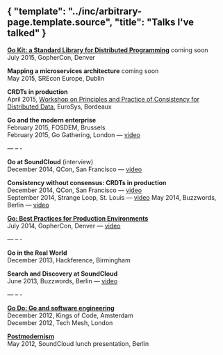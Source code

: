 {
	"template": "../inc/arbitrary-page.template.source",
	"title": "Talks I've talked"
}
---

**[Go Kit: a Standard Library for Distributed Programming](http://gophercon.com/talks/go-kit/)** <span class="new">coming soon</span> <br/>
July 2015, GopherCon, Denver

**Mapping a microservices architecture** <span class="new">coming soon</span> <br/>
May 2015, SREcon Europe, Dublin

**CRDTs in production** <br/>
April 2015, [Workshop on Principles and Practice of Consistency for Distributed Data](http://papoc.di.uminho.pt/index.html), EuroSys,
Bordeaux

**Go and the modern enterprise** <br/>
February 2015, FOSDEM, Brussels <br/>
February 2015, Go Gathering, London — [video](https://www.youtube.com/watch?v=iFR_7AKkJFU)

&mdash; &ndash; &dash;

**Go at SoundCloud** (interview) <br/>
December 2014, QCon, San Francisco — [video](http://www.infoq.com/interviews/bourgon-crdt-go)

**Consistency without consensus: CRDTs in production** <br/>
December 2014, QCon, San Francisco — [video](http://www.infoq.com/presentations/crdt-soundcloud)<br/>
September 2014, Strange Loop, St. Louis — [video](https://www.youtube.com/watch?v=em9zLzM8O7c)
May 2014, Buzzwords, Berlin — [video](https://www.youtube.com/watch?v=U6xLcIf1Qlw)

**[Go: Best Practices for Production Environments](http://peter.bourgon.org/go-in-production)** <br/>
July 2014, GopherCon, Denver — [video](https://www.youtube.com/watch?v=Y1-RLAl7iOI)

&mdash; &ndash; &dash;

**Go in the Real World** <br/>
December 2013, Hackference, Birmingham

**Search and Discovery at SoundCloud** <br/>
June 2013, Buzzwords, Berlin — [video](https://www.youtube.com/watch?v=qI584upmYTY)

&mdash; &ndash; &dash;

**[Go Do: Go and software engineering](http://peter.bourogn.org/go-do)** <br/>
December 2012, Kings of Code, Amsterdam <br/>
December 2012, Tech Mesh, London

**[Postmodernism](http://peter.bourgon.org/postmodernism)** <br/>
May 2012, SoundCloud lunch presentation, Berlin

